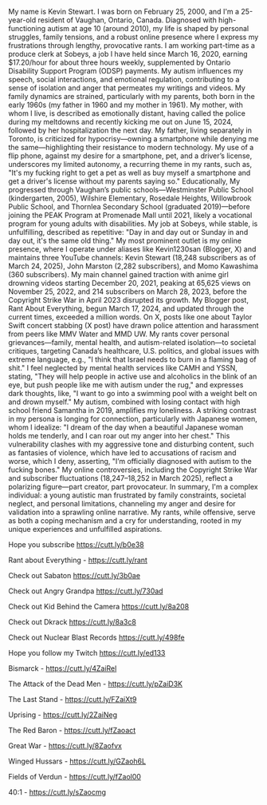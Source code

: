 My name is Kevin Stewart. I was born on February 25, 2000, and I'm a 25-year-old resident of Vaughan, Ontario, Canada. Diagnosed with high-functioning autism at age 10 (around 2010), my life is shaped by personal struggles, family tensions, and a robust online presence where I express my frustrations through lengthy, provocative rants. I am working part-time as a produce clerk at Sobeys, a job I have held since March 16, 2020, earning $17.20/hour for about three hours weekly, supplemented by Ontario Disability Support Program (ODSP) payments. My autism influences my speech, social interactions, and emotional regulation, contributing to a sense of isolation and anger that permeates my writings and videos. My family dynamics are strained, particularly with my parents, both born in the early 1960s (my father in 1960 and my mother in 1961). My mother, with whom I live, is described as emotionally distant, having called the police during my meltdowns and recently kicking me out on June 15, 2024, followed by her hospitalization the next day. My father, living separately in Toronto, is criticized for hypocrisy—owning a smartphone while denying me the same—highlighting their resistance to modern technology. My use of a flip phone, against my desire for a smartphone, pet, and a driver’s license, underscores my limited autonomy, a recurring theme in my rants, such as, "It's my fucking right to get a pet as well as buy myself a smartphone and get a driver's license without my parents saying so." Educationally, My progressed through Vaughan’s public schools—Westminster Public School (kindergarten, 2005), Wilshire Elementary, Rosedale Heights, Willowbrook Public School, and Thornlea Secondary School (graduated 2019)—before joining the PEAK Program at Promenade Mall until 2021, likely a vocational program for young adults with disabilities. My job at Sobeys, while stable, is unfulfilling, described as repetitive: "Day in and day out or Sunday in and day out, it's the same old thing." My most prominent outlet is my online presence, where I operate under aliases like Kevin1230san (Blogger, X) and maintains three YouTube channels: Kevin Stewart (18,248 subscribers as of March 24, 2025), John Marston (2,282 subscribers), and Momo Kawashima (360 subscribers). My main channel gained traction with anime girl drowning videos starting December 20, 2021, peaking at 65,625 views on November 25, 2022, and 214 subscribers on March 28, 2023, before the Copyright Strike War in April 2023 disrupted its growth. My Blogger post, Rant About Everything, begun March 17, 2024, and updated through the current times, exceeded a million words. On X, posts like one about Taylor Swift concert stabbing (X post) have drawn police attention and harassment from peers like MMV Water and MMD UW. My rants cover personal grievances—family, mental health, and autism-related isolation—to societal critiques, targeting Canada’s healthcare, U.S. politics, and global issues with extreme language, e.g., "I think that Israel needs to burn in a flaming bag of shit." I feel neglected by mental health services like CAMH and YSSN, stating, "They will help people in active use and alcoholics in the blink of an eye, but push people like me with autism under the rug," and expresses dark thoughts, like, "I want to go into a swimming pool with a weight belt on and drown myself." My autism, combined with losing contact with high school friend Samantha in 2019, amplifies my loneliness. A striking contrast in my persona is longing for connection, particularly with Japanese women, whom I idealize: "I dream of the day when a beautiful Japanese woman holds me tenderly, and I can roar out my anger into her chest." This vulnerability clashes with my aggressive tone and disturbing content, such as fantasies of violence, which have led to accusations of racism and worse, which I deny, asserting, "I’m officially diagnosed with autism to the fucking bones." My online controversies, including the Copyright Strike War and subscriber fluctuations (18,247–18,252 in March 2025), reflect a polarizing figure—part creator, part provocateur. In summary, I'm a complex individual: a young autistic man frustrated by family constraints, societal neglect, and personal limitations, channeling my anger and desire for validation into a sprawling online narrative. My rants, while offensive, serve as both a coping mechanism and a cry for understanding, rooted in my unique experiences and unfulfilled aspirations.

Hope you subscribe https://cutt.ly/b0e38

Rant about Everything - https://cutt.ly/rant

Check out Sabaton https://cutt.ly/3b0ae

Check out Angry Grandpa https://cutt.ly/730ad

Check out Kid Behind the Camera https://cutt.ly/8a208

Check out Dkrack https://cutt.ly/8a3c8

Check out Nuclear Blast Records https://cutt.ly/498fe

Hope you follow my Twitch https://cutt.ly/ed133

Bismarck - https://cutt.ly/4ZaiRel

The Attack of the Dead Men - https://cutt.ly/pZaiD3K

The Last Stand - https://cutt.ly/FZaiXt9

Uprising - https://cutt.ly/2ZaiNeg

The Red Baron - https://cutt.ly/fZaoact

Great War - https://cutt.ly/8Zaofvx

Winged Hussars - https://cutt.ly/GZaoh6L

Fields of Verdun - https://cutt.ly/fZaol00

40:1 - https://cutt.ly/sZaocmg
